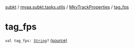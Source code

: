 [subkt](../../index.md) / [myaa.subkt.tasks.utils](../index.md) / [MkvTrackProperties](index.md) / [tag_fps](./tag_fps.md)

# tag_fps

`val tag_fps: `[`String`](https://kotlinlang.org/api/latest/jvm/stdlib/kotlin/-string/index.html)`?` [(source)](https://github.com/Myaamori/SubKt/blob/0.1.9/src/main/kotlin/myaa/subkt/tasks/utils/mkvmerge.kt#L105)